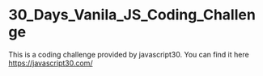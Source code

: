 # 30_Days_Vanila_JS_Coding_Challenge
This is a coding challenge provided by javascript30. You can find it here https://javascript30.com/
